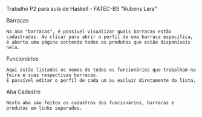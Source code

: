 Trabalho P2 para aula de Haskell - FATEC-BS "Rubens Lara"

Barracas

    Na aba "barracas", é possível visualizar quais barracas estão cadastradas. Ao clicar para abrir o perfil de uma barraca específica, é aberta uma página contendo todos os produtos que estão disponíveis nela.

Funcionários 

    Aqui estão listados os nomes de todos os funcionários que trabalham na feira e suas respectivas barracas. 
    É possível editar o perfil de cada um ou excluir diretamente da lista.


Aba Cadastro 

    Nesta aba são feitos os cadastros dos funcionários, barracas e produtos em links separados.